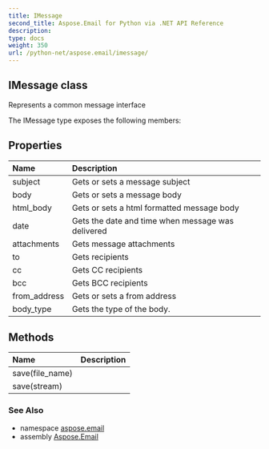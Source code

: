```yaml
---
title: IMessage
second_title: Aspose.Email for Python via .NET API Reference
description: 
type: docs
weight: 350
url: /python-net/aspose.email/imessage/
---
```


## IMessage class

Represents a common message interface

The IMessage type exposes the following members:
## Properties
| Name | Description |
| :- | :- |
|subject|Gets or sets a message subject|
|body|Gets or sets a message body|
|html_body|Gets or sets a html formatted message body|
|date|Gets the date and time when message was delivered|
|attachments|Gets message attachments|
|to|Gets recipients|
|cc|Gets CC recipients|
|bcc|Gets BCC recipients|
|from_address|Gets or sets a from address|
|body_type|Gets the type of the body.|
## Methods
| Name | Description |
| :- | :- |
|save(file_name)|  |
|save(stream)|  |

### See Also

* namespace [aspose.email](/email/python-net/aspose.email/)
* assembly [Aspose.Email](/email/python-net/)


